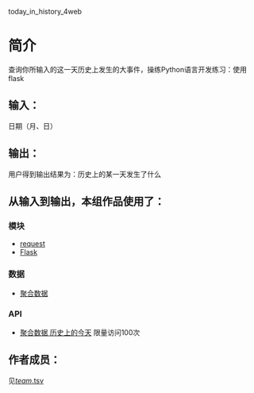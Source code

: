 
today_in_history_4web


		
# 简介 
查询你所输入的这一天历史上发生的大事件，操练Python语言开发练习：使用flask


		

## 输入：
日期（月、日）
## 输出：
用户得到输出结果为：历史上的某一天发生了什么
## 从输入到输出，本组作品使用了：
### 模块
* [request](http://www.python-requests.org/en/master/)  
* [Flask](http://www.pythondoc.com/flask/)

### 数据
* [聚合数据](https://www.juhe.cn/)




### API
* [聚合数据 历史上的今天](http://api.juheapi.com/japi/toh?key=4bc027ace0535ecf7e935870a1b9deef&v=1.0&month=11&day=1) 限量访问100次

## 作者成员：
见[_team_.tsv](https://github.com/kkrrystal2/nfu_newmedia_python/blob/master/_team_.tsv)

